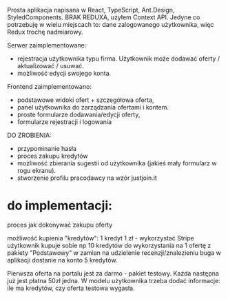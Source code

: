 Prosta aplikacja napisana w React, TypeScript, Ant.Design, StyledComponents.
BRAK REDUXA, użyłem Context API. Jedyne co potrzebuję w wielu miejscach to: dane zalogowanego użytkownika, więc Redux trochę nadmiarowy.

Serwer zaimplementowane:

-   rejestracja użytkownika typu firma. Użytkownik może dodawać oferty / aktualizować / usuwać.
-   możliwość edycji swojego konta.

Frontend zaimplementowano:

-   podstawowe widoki ofert + szczegółowa oferta,
-   panel użytkownika do zarządzania ofertami i kontem.
-   proste formularze dodawania/edycji oferty,
-   formularze rejestracji i logowania

DO ZROBIENIA:

-   przypominanie hasła
-   proces zakupu kredytów
-   możliwość zbierania sugestii od użytkownika (jakieś mały formularz w rogu ekranu).
-   stworzenie profilu pracodawcy na wzór justjoin.it

# do implementacji:

proces jak dokonywać zakupu oferty

możliwość kupienia "kredytów": 1 kredyt 1 zł - wykorzystać Stripe
użytkownik kupuje sobie np 10 kredytów do wykorzystania na 1 ofertę z pakiety "Podstawowy"
w zamian na udzielenie recenzji/znalezieniu buga w aplikacji dostanie na konto 5 kredytów.

Pierwsza oferta na portalu jest za darmo - pakiet testowy. Każda następna już jest płatna 50zł jedna.
W modelu użytkownika trzeba dodać informacje: ile ma kredytów, czy oferta testowa wygasła.
